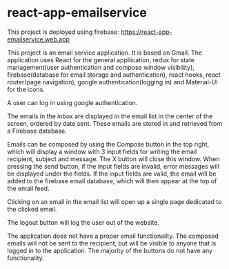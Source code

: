 # react-app-emailservice
This project is deployed using firebase: https://react-app-emailservice.web.app

This project is an email service application. It is based on Gmail. The application uses React for the general appliication, redux for state management(user authentication and compose window visibility), firebase(database for email storage and authentication), react hooks, react router(page navigation), google authentication(logging in) and Material-UI for the icons.

A user can log in using google authentication.

The emails in the inbox are displayed in the email list in the center of the screen, ordered by date sent. These emails are stored in and retrieved from a Firebase database.

Emails can be composed by using the Compose button in the top right, which will display a window with 3 input fields for writing the email recipient, subject and message. The X button will close this window. When pressing the send button, if the input fields are invalid, error messages will be displayed under the fields. If the input fields are valid, the email will be added to the firebase email database, which will then appear at the top of the email feed.

Clicking on an email in the email list will open up a single page dedicated to the clicked email.

The logout button will log the user out of the website.

The application does not have a proper email functionality. The composed emails will not be sent to the recipient, but will be visible to anyone that is logged in to the application. The majority of the buttons do not have any functionality.
